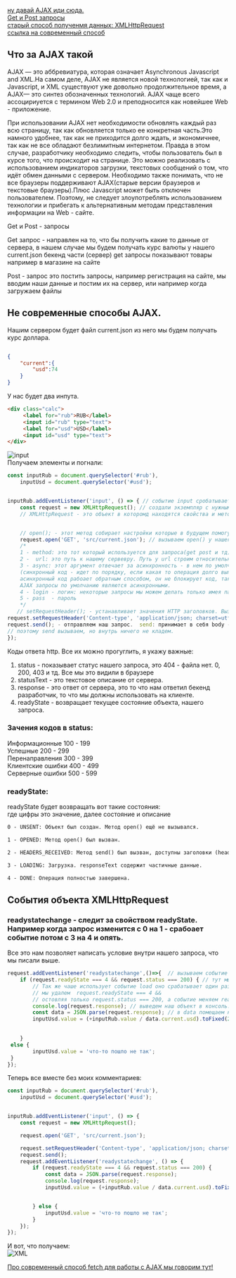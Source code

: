 [ну давай AJAX иди сюда.]()<br>
[Get и Post запросы]()<br>
[старый способ полученмя данных: XMLHttpRequest]()<br>
[ссылка на современный способ]()<br>

## <a name="AJAX"> Что за AJAX такой </a><br>
AJAX — это аббревиатура, которая означает Asynchronous Javascript and XML.На самом деле, AJAX не является новой технологией, так как и Javascript, и XML существуют уже довольно продолжительное время, а AJAX— это синтез обозначенных технологий. AJAX чаще всего ассоцириуется с термином Web 2.0 и преподносится как новейшее Web - приложение.

При использовании AJAX нет необходимости обновлять каждый раз всю страницу, так как обновляется только ее конкретная часть.Это намного удобнее, так как не
приходится долго ждать, и экономичнее, так как не все обладают безлимитным интернетом. Правда в этом случае, разработчику необходимо следить, чтобы пользователь был в курсе того, что происходит на странице. Это можно реализовать с использованием индикаторов загрузки, текстовых сообщений о том, что идёт обмен данными с сервером. Необходимо также понимать, что не все браузеры поддерживают AJAX(старые версии браузеров и текстовые браузеры).Плюс Javascript может быть отключен пользователем. Поэтому, не следует злоупотреблять использованием технологии и прибегать к альтернативным методам представления информации на Web - сайте.
 
 <a name="getPost"> Get и Post - запросы </a>

Get запрос - направлен на то, что бы получить какие то данные от сервера,
в нашем случае мы будем получать курс валюты у нашего current.json бекенд части (сервер)
get запросы показывают товары например в магазине на сайте

Post - запрос  это постить запросы, например регистрация на сайте, мы вводим наши данные и постим их на сервер, или например когда загружаем
файлы 

## <a name=""> Не современные способы AJAX. </a>
Нашим сервером будет файл current.json из него мы будем получать курс доллара.
```JSON

{
    "current":{
        "usd":74
    }
}
```
У нас будет два инпута.
```html
<div class="calc">
     <label for="rub">RUB</label>
     <input id="rub" type="text">
     <label for="usd">USD</label>
     <input id="usd" type="text">
</div>
```
![input](https://github.com/Aquariids/MyJS/blob/main/app/img/JSON.png)<br>
Получаем элементы и погнали:
```javaScript
const inputRub = document.querySelector('#rub'),
    inputUsd = document.querySelector('#usd');


inputRub.addEventListener('input', () => { // событие input сробатывает когда в инпуте что-то меняется
    const request = new XMLHttpRequest(); // создали экземпляр с нужными нам свойствами и методами
    // XMLHttpRequest - это объект в которомд находятся свойства и методы.


    // open(); - этот метод собирает настройки которые в будущем помогут сделать запрос. принимает в себя несколько аргументов.
    request.open('GET', 'src/current.json'); // вызываем open() у нашего объекта. Внутрь попещаем аргументы:
    /* 
    1 - method: это тот который используется для запроса(get post и тд)
    2 -  url: это путь к нашему сервевру. Путь у url строим относительно index.html.
    3 - async: этот аргумент отвечает за асинхронность - в нем по умолчанию стоит true, можн опоставить false, но тогда это уже будет синхронный код
    (синхронный код - идет по порядку, если какая то операция долго выполняется весь код будет ее ждать
    асинхронный код рабоает обратным способом, он не блокирует код, так работают сет таймауты и интервалы 
    AJAX запросы по умолчанию являются асинхронными.
    4 - login - логин: некоторые запросы мы можем делать только имея пароль и логин 
    5 - pass  - пароль
    */
   // setRequestHeader(); - устанавливает значения HTTP заголовков. Вызывается после open() но до send().
request.setRequestHeader('Content-type', 'application/json; charset=utf-8'); // говорим что есть опр тип - тут уже сам тип это наш json и далее кодировка, самая стандартная.
request.send(); - отправляем наш запрос.  send: принимает в себя body - это данные которые уходят на сервер, но это в Post запросе в get этого нет, потому что мы получаем их.
// поэтому send вызываем, но внутрь ничего не кладем.
});
```
<a name="http"> Коды ответа http. </a>
Все их можно прогуглить, я укажу важные:<br>
1) status - показывает статус нашего запроса, это 404 -  файла нет. 0, 200, 403 и тд. Все мы это видили в браузере<br>
2) statusText   - это текстовое описание от сервера.<br>
3) response - это ответ от сервера, это то что нам ответил бекенд разработчик, то что мы должны использовать на клиенте.<br>
5) readyState - возвращает текущее состояние объекта, нашего запроса.<br>
### Зачения кодов в status:
Информационные 100 - 199<br>
Успешные 200 - 299<br>
Перенаправления 300 - 399<br>
Клиентские ошибки 400 - 499<br>
Серверные ошибки 500 - 599<br>

### readyState:
readyState будет возвращать вот такие состояния:<br>
где цифры это значение, далее состояние и описание	<br>

```html
0 - UNSENT: Объект был создан. Метод open() ещё не вызывался.
```
```html
1 - OPENED: Метод open() был вызван.
```
```html
2 - HEADERS_RECEIVED: Метод send() был вызван, доступны заголовки (headers) и статус.
```
```html
3 - LOADING: Загрузка. responseText содержит частичные данные.
```
```html
4 - DONE: Операция полностью завершена.
```


## <a name="XML"> События объекта  XMLHttpRequest </a>

### readystatechange - следит за свойством readyState. Например когда запрос изменится с 0 на 1 - срабоает событие потом с 3 на 4 и опять.
Все это нам позволяет написать условие внутри нашего запроса, что мы писали выше.
```javaScript
request.addEventListener('readystatechange',()=>{  // вызываем событие readystatechange у объекта request.
    if (request.readyState === 4 && request.status === 200) { // тут мы узнаем, если у нас 4 - операция завершена и статус 200 - это значит Ок - хорошо
        // Так же чаше использует событие load оно срабатывает один раз когда запрос готов.
        // мы удалем  request.readyState === 4 &&
        // остовляя только request.status === 200, а cобытие меняем readystatechange на load
        console.log(request.response); // выведем наш объект в консоль. Что бы наглядно увидеть, что это наш json 
        const data = JSON.parse(request.response); // в data помещаем наш JSON объект и сразу парсим в обычный. он находится в response - ответ от сервера.
        inputUsd.value = (+inputRub.value / data.current.usd).toFixed(2); // в инпут usd выводим инпут с рублем деленый на значение usd из нашего объекта
        

    }
 else {
        inputUsd.value = 'что-то пошло не так';
 }
});
```
Теперь все вместе без моих комментариев:
```javaScript
const inputRub = document.querySelector('#rub'),
    inputUsd = document.querySelector('#usd');


inputRub.addEventListener('input', () => {
    const request = new XMLHttpRequest();

    request.open('GET', 'src/current.json');

    request.setRequestHeader('Content-type', 'application/json; charset=utf-8');
    request.send();
    request.addEventListener('readystatechange', () => {
        if (request.readyState === 4 && request.status === 200) {
            const data = JSON.parse(request.response);
            console.log(request.response);
            inputUsd.value = (+inputRub.value / data.current.usd).toFixed(2);


        } else {
            inputUsd.value = 'что-то пошло не так';
        }
    });
});

```
И вот, что получаем:<br>
![XML](https://github.com/Aquariids/MyJS/blob/main/app/img/XMLhttp.gif)<br>

[Про современный способ fetch для работы с AJAX мы говорим тут!]()

